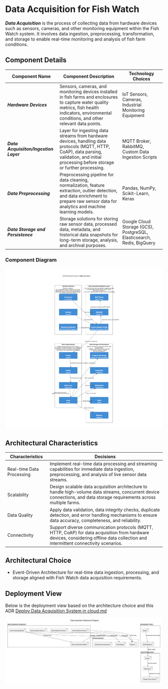 # Data Acquisition for Fish Watch

***Data Acquisition*** is the process of collecting data from hardware devices such as sensors, cameras, and other monitoring equipment within the Fish Watch system. It involves data ingestion, preprocessing, transformation, and storage to enable real-time monitoring and analysis of fish farm conditions.

## Component Details

| Component Name  | Component Description | Technology Choices |
| ------------- | ------------- | ------------- |
| ***Hardware Devices***  | Sensors, cameras, and monitoring devices installed in fish farms and enclosures to capture water quality metrics, fish health indicators, environmental conditions, and other relevant data points. | IoT Sensors, Cameras, Industrial Monitoring Equipment |
| ***Data Acquisiiton/Ingestion Layer***  | Layer for ingesting data streams from hardware devices, handling data protocols (MQTT, HTTP, CoAP), data parsing, validation, and initial processing before storage or further processing. | MQTT Broker, RabbitMQ, Custom Data Ingestion Scripts |
| ***Data Preprocessing***  | Preprocessing pipeline for data cleaning, normalization, feature extraction, outlier detection, and data enrichment to prepare raw sensor data for analytics and machine learning models. | Pandas, NumPy, Scikit-Learn, Keras |
| ***Data Storage and Persistence***  | Storage solutions for storing raw sensor data, processed data, metadata, and historical data snapshots for long-term storage, analysis, and archival purposes. | Google Cloud Storage (GCS), PostgreSQL, Elasticsearch, Redis, BigQuery |

### Component Diagram
![Data Acquisition Component Diagram](../Assets/components/data-acquisition.png)

## Architectural Characteristics

| Characteristics  | Decisions |
| ------------- | ------------- |
| Real-time Data Processing  | Implement real-time data processing and streaming capabilities for immediate data ingestion, preprocessing, and analysis of live sensor data streams. |
| Scalability  | Design scalable data acquisition architecture to handle high-volume data streams, concurrent device connections, and data storage requirements across multiple farms. |
| Data Quality  | Apply data validation, data integrity checks, duplicate detection, and error handling mechanisms to ensure data accuracy, completeness, and reliability. |
| Connectivity  | Support diverse communication protocols (MQTT, HTTP, CoAP) for data acquisition from hardware devices, considering offline data collection and intermittent connectivity scenarios. |

## Architectural Choice

- Event-Driven Architecture for real-time data ingestion, processing, and storage aligned with Fish Watch data acquisition requirements.

## Deployment View
Below is the deployment view based on the architecture choice and this ADR [Deploy Data Acquisition System in cloud.md](../ADRs/014-deployment-strategy.md)

![Data Acquisition Deployment View](../Assets/deployment/DataAcquisition.png)
